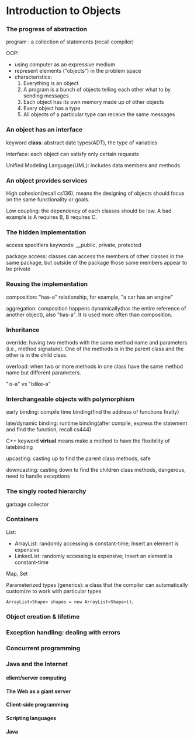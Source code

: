 # Introduction to Objects

### The progress of abstraction

program : a collection of statements (recall compiler)

OOP: 
- using computer as an expressive medium
- represent elements ("objects") in the problem space
- characteristics:
  1. Everything is an object
  2. A program is a bunch of objects telling each other what to by sending messages
  3. Each object has its own memory made up of other objects
  4. Every object has a type
  5. All objects of a particular type can receive the same messages
 
### An object has an interface

keyword __class__: abstract date types(ADT), the type of variables

interface: each object can satisfy only certain requests

Unified Modeling Language(UML): includes data members and methods

### An object provides services

High cohesion(recall cs136), means the designing of objects should focus on the same functionality or goals.

Low coupling: the dependency of each classes should be low. A bad example is A requires B, B requires C.

### The hidden implementation

access specifiers keywords: __public, private, protected

package access: classes can access the members of other classes in the same package, but outside of the package those same members appear to be private

### Reusing the implementation

composition: "has-a" relationship, for example, "a car has an engine"

aggregation: composition happens dynamically(has the entire reference of another object), also "has-a". It is used more often than composition.

### Inheritance

override: having two methods with the same method name and parameters (i.e., method signature). One of the methods is in the parent class and the other is in the child class.

overload: when two or more methods in one class have the same method name but different parameters.

"is-a" vs "islike-a"

### Interchangeable objects with polymorphism

early binding: compile time binding(find the address of functions firstly)

late/dynamic binding: runtime binding(after compile, express the statement and find the function, recall cs444)

C++ keyword __virtual__ means make a method to have the flexibility of latebinding

upcasting: casting up to find the parent class methods, safe

downcasting: casting down to find the children class methods, dangerous, need to handle exceptions

### The singly rooted hierarchy

garbage collector

### Containers

List: 
  - ArrayList: randomly accessing is constant-time; Insert an element is expensive
  - LinkedList: randomly accessing is expensive; Insert an element is constant-time

Map, Set

Parameterized types (generics): a class that the compiler can automatically customize to work with particular types

```
ArrayList<Shape> shapes = new ArrayList<Shape>();
```

### Object creation & lifetime

### Exception handling: dealing with errors

### Concurrent programming

### Java and the Internet

#### client/server computing

#### The Web as a giant server

#### Client-side programming

#### Scripting languages

#### Java
